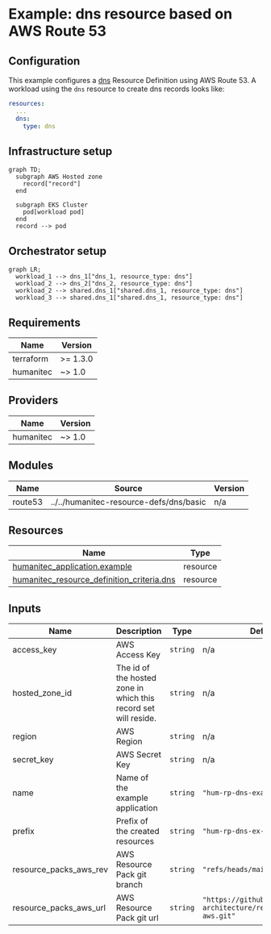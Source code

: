 # Example: dns resource based on AWS Route 53

## Configuration
This example configures a [dns](https://developer.humanitec.com/platform-orchestrator/reference/resource-types/#dns) Resource Definition using AWS Route 53. A workload using the `dns` resource to create dns records looks like:

```yaml
resources:
  ...
  dns:
    type: dns
```

## Infrastructure setup

```mermaid
graph TD;
  subgraph AWS Hosted zone
    record["record"]
  end

  subgraph EKS Cluster
    pod[workload pod]
  end
  record --> pod
```

## Orchestrator setup

```mermaid
graph LR;
  workload_1 --> dns_1["dns_1, resource_type: dns"]
  workload_2 --> dns_2["dns_2, resource_type: dns"]
  workload_2 --> shared.dns_1["shared.dns_1, resource_type: dns"]
  workload_3 --> shared.dns_1["shared.dns_1, resource_type: dns"]
```

<!-- BEGIN_TF_DOCS -->
## Requirements

| Name | Version |
|------|---------|
| terraform | >= 1.3.0 |
| humanitec | ~> 1.0 |

## Providers

| Name | Version |
|------|---------|
| humanitec | ~> 1.0 |

## Modules

| Name | Source | Version |
|------|--------|---------|
| route53 | ../../humanitec-resource-defs/dns/basic | n/a |

## Resources

| Name | Type |
|------|------|
| [humanitec_application.example](https://registry.terraform.io/providers/humanitec/humanitec/latest/docs/resources/application) | resource |
| [humanitec_resource_definition_criteria.dns](https://registry.terraform.io/providers/humanitec/humanitec/latest/docs/resources/resource_definition_criteria) | resource |

## Inputs

| Name | Description | Type | Default | Required |
|------|-------------|------|---------|:--------:|
| access\_key | AWS Access Key | `string` | n/a | yes |
| hosted\_zone\_id | The id of the hosted zone in which this record set will reside. | `string` | n/a | yes |
| region | AWS Region | `string` | n/a | yes |
| secret\_key | AWS Secret Key | `string` | n/a | yes |
| name | Name of the example application | `string` | `"hum-rp-dns-example"` | no |
| prefix | Prefix of the created resources | `string` | `"hum-rp-dns-ex-"` | no |
| resource\_packs\_aws\_rev | AWS Resource Pack git branch | `string` | `"refs/heads/main"` | no |
| resource\_packs\_aws\_url | AWS Resource Pack git url | `string` | `"https://github.com/humanitec-architecture/resource-packs-aws.git"` | no |
<!-- END_TF_DOCS -->
